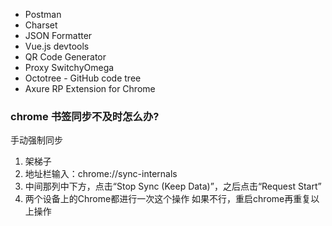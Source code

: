 * Postman
* Charset
* JSON Formatter
* Vue.js devtools
* QR Code Generator
* Proxy SwitchyOmega
* Octotree - GitHub code tree
* Axure RP Extension for Chrome

### chrome 书签同步不及时怎么办?
手动强制同步
1. 架梯子
2. 地址栏输入：chrome://sync-internals
3. 中间那列中下方，点击“Stop Sync (Keep Data)”，之后点击“Request Start”
4. 两个设备上的Chrome都进行一次这个操作
如果不行，重启chrome再重复以上操作
